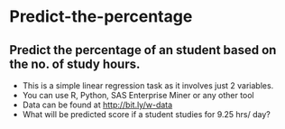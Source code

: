# Predict-the-percentage

## Predict the percentage of an student based on the no. of study hours.

- This is a simple linear regression task as it involves just 2 variables.
- You can use R, Python, SAS Enterprise Miner or any other tool
- Data can be found at http://bit.ly/w-data
- What will be predicted score if a student studies for 9.25 hrs/ day?
